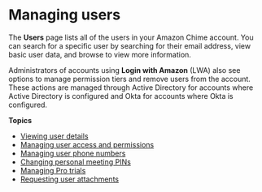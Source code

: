 # Managing users<a name="manage-users"></a>

The **Users** page lists all of the users in your Amazon Chime account\. You can search for a specific user by searching for their email address, view basic user data, and browse to view more information\. 

Administrators of accounts using **Login with Amazon** \(LWA\) also see options to manage permission tiers and remove users from the account\. These actions are managed through Active Directory for accounts where Active Directory is configured and Okta for accounts where Okta is configured\. 

**Topics**
+ [Viewing user details](user-details.md)
+ [Managing user access and permissions](manage-access.md)
+ [Managing user phone numbers](user-phone.md)
+ [Changing personal meeting PINs](change-PINs.md)
+ [Managing Pro trials](manage-protrials.md)
+ [Requesting user attachments](request-attachments.md)